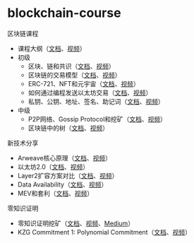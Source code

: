 # blockchain-course
区块链课程

* 课程大纲（[文档](https://biquanlibai.notion.site/28ad5330dd9645fba8f2a5a78afbc073)、[视频](https://youtu.be/VwHmemUbIeI)）
* 初级
  * 区块、链和共识（[文档](https://biquanlibai.notion.site/4389a4c9e35b4e3b8b8c14f37e2d876e)、[视频](https://youtu.be/ISoX0oCETv8)）
  * 区块链的交易模型（[文档](https://biquanlibai.notion.site/fffb0783e68e4ae898cd980ce8e9f37b)、[视频](https://youtu.be/DG_NlQCWzRs)）
  * ERC-721、NFT和元宇宙（[文档](https://biquanlibai.notion.site/ERC-721-NFT-62e8505393e346bc98bb5035afbe618f)、[视频](https://youtu.be/LmaehJD8PBU)）
  * 如何通过编程发送以太坊交易（[文档](https://biquanlibai.notion.site/921d0c6991e649cfb6416df92587b156)、[视频](https://youtu.be/g4eiISpwphk)）
  * 私钥、公钥、地址、签名、助记词（[文档](https://biquanlibai.notion.site/3f9c19c11fa14992b3c9731e015aef73)、[视频](https://youtu.be/Gol4KTUHUNI)）
* 中级
  * P2P网络、Gossip Protocol和挖矿（[文档](https://biquanlibai.notion.site/P2P-Gossip-Protocol-854c18877ee54d55837a2ff271228103)、[视频](https://youtu.be/N3b7Pggr39Q)）
  * 区块链中的树（[文档](https://biquanlibai.notion.site/75fdb706c3a14652be8a7501b55bf102)、[视频](https://youtu.be/Qn6sFmo8xGo)）

新技术分享
  * Arweave核心原理（[文档](https://biquanlibai.notion.site/Arweave-429e88e998254724a731e8d64e0a8224)、[视频](https://youtu.be/00eF_troF1M)）
  * 以太坊2.0（[文档](https://biquanlibai.notion.site/2-0-c7a5375bb4df400e8575032516065d10)、[视频](https://youtu.be/pmxkJ4qdnVU)）
  * Layer2扩容方案对比（[文档](https://biquanlibai.notion.site/Layer2-78c4d0abe90c4d61933e475b126ee8f2)、[视频](https://youtu.be/HYR53OOtYkA)）
  * Data Availability（[文档](https://biquanlibai.notion.site/Data-Availability-caa896aae59d489b98f2448f17b01640)、[视频](https://youtu.be/V85VTrSkSdo)）
  * MEV和套利（[文档](https://biquanlibai.notion.site/MEV-0069872a7241476f82bf5f7a4e1068ea)、[视频](https://youtu.be/Z_charqdlJk)）
  
零知识证明
  * 零知识证明挖矿（[文档](https://biquanlibai.notion.site/c90c3423f2d645d7a59deebc374448a4)、[视频](https://youtu.be/rRVIAbWJM0Y)、[Medium](https://medium.com/6block/zero-knowledge-proof-mining-9bc12fbbbd55)）
  * KZG Commitment 1: Polynomial Commitment（[文档](https://biquanlibai.notion.site/KZG-Commitment-Overview-02f650f33ddf4765be92cf964ba0ee10)、[视频](https://youtu.be/nkrk3jLj8Jw)）
